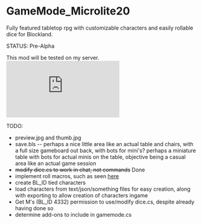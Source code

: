 GameMode_Microlite20
====================

Fully featured tabletop rpg with customizable characters and easily rollable dice for Blockland.

STATUS: Pre-Alpha

This mod will be tested on my server.  
![Server Status](http://zapkraft.netne.net/tools/serverimg.php?h=Lugnut)

TODO:  
* preview.jpg and thumb.jpg
* save.bls -- perhaps a nice little area like an actual table and chairs, with a full size gameboard out back, with bots for mini's? perhaps a miniature table with bots for actual minis on the table, objective being a casual area like an actual game session
* ~~modify dice.cs to work in chat, not commands~~ Done
* implement roll macros, such as seen [here](http://66.206.83.240/microlite20-core/calcdemo.html)
* create BL_ID tied characters
* load characters from text/json/something files for easy creation, along with exporting to allow creation of characters ingame
* Get M's (BL_ID 4332) permission to use/modify dice.cs, despite already having done so
* determine add-ons to include in gamemode.cs